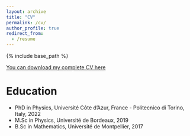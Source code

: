 ```yaml
---
layout: archive
title: "CV"
permalink: /cv/
author_profile: true
redirect_from:
  - /resume
---
```


{% include base_path %}

[You can download my complete CV here](https://github.com/K1000Granier/K1000Granier.github.io/raw/main/CV_CGranier.pdf)

Education
======
* PhD in Physics, Université Côte d’Azur, France - Politecnico di Torino, Italy, 2022
* M.Sc in Physics, Université de Bordeaux, 2019
* B.Sc in Mathematics, Université de Montpellier, 2017





<!---
Publications
======
  <ul>{% for post in site.publications %}
    {% include archive-single-cv.html %}
  {% endfor %}</ul>
  
Talks
======
  <ul>{% for post in site.talks %}
    {% include archive-single-talk-cv.html %}
  {% endfor %}</ul>
  
Teaching
======
  <ul>{% for post in site.teaching %}
    {% include archive-single-cv.html %}
  {% endfor %}</ul>
  
Service and leadership
======
* Currently signed in to 43 different slack teams
--->
